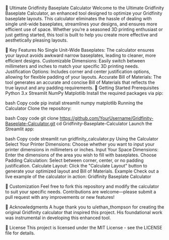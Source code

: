 🚀 Ultimate Gridfinity Baseplate Calculator
Welcome to the Ultimate Gridfinity Baseplate Calculator, an enhanced tool designed to optimize your Gridfinity baseplate layouts. This calculator eliminates the hassle of dealing with single unit-wide baseplates, streamlines your designs, and ensures more efficient use of space. Whether you’re a seasoned 3D printing enthusiast or just getting started, this tool is built to help you create more effective and aesthetically pleasing layouts.

🎯 Key Features
No Single Unit-Wide Baseplates: The calculator ensures your layout avoids awkward narrow baseplates, leading to cleaner, more efficient designs.
Customizable Dimensions: Easily switch between millimeters and inches to match your specific 3D printing needs.
Justification Options: Includes corner and center justification options, allowing for flexible padding of your layouts.
Accurate Bill of Materials: The tool generates an accurate and concise Bill of Materials that reflects the true layout and any padding requirements.
🚀 Getting Started
Prerequisites
Python 3.x
Streamlit
NumPy
Matplotlib
Install the required packages via pip:

bash
Copy code
pip install streamlit numpy matplotlib
Running the Calculator
Clone the repository:

bash
Copy code
git clone https://github.com/YourUsername/Gridfinity-Baseplate-Calculator.git
cd Gridfinity-Baseplate-Calculator
Launch the Streamlit app:

bash
Copy code
streamlit run gridfinity_calculator.py
Using the Calculator
Select Your Printer Dimensions: Choose whether you want to input your printer dimensions in millimeters or inches.
Input Your Space Dimensions: Enter the dimensions of the area you wish to fill with baseplates.
Choose Padding Calculation: Select between corner, center, or no padding justification.
Calculate Layout: Click the "Calculate Layout" button to generate your optimized layout and Bill of Materials.
Example
Check out a live example of the calculator in action: Gridfinity Baseplate Calculator

🎨 Customization
Feel free to fork this repository and modify the calculator to suit your specific needs. Contributions are welcome—please submit a pull request with any improvements or new features!

🙌 Acknowledgments
A huge thank you to u/ethan_thompson for creating the original Gridfinity calculator that inspired this project. His foundational work was instrumental in developing this enhanced tool.

📝 License
This project is licensed under the MIT License - see the LICENSE file for details.